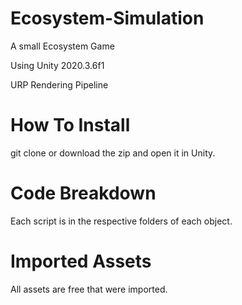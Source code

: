 # Ecosystem-Simulation
A small Ecosystem Game


Using Unity 2020.3.6f1 

URP Rendering Pipeline

# How To Install

git clone or download the zip and open it in Unity.

# Code Breakdown

Each script is in the respective folders of each object.


# Imported Assets

All assets are free that were imported. 
